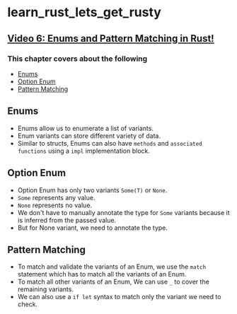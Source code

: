 # learn_rust_lets_get_rusty

## [Video 6: Enums and Pattern Matching in Rust!](https://www.youtube.com/watch?v=DSZqIJhkNCM&list=PLai5B987bZ9CoVR-QEIN9foz4QCJ0H2Y8&index=6)

### This chapter covers about the following

- [Enums](#enums)
- [Option Enum](#option-enum)
- [Pattern Matching](#pattern-matching)

## Enums

- Enums allow us to enumerate a list of variants.
- Enum variants can store different variety of data.
- Similar to structs, Enums can also have `methods` and `associated functions` using a `impl` implementation block.

## Option Enum

- Option Enum has only two variants `Some(T)` or `None`.
- `Some` represents any value.
- `None` represents no value.
- We don't have to manually annotate the type for `Some` variants because it is inferred from the passed value.
- But for None variant, we need to annotate the type.

## Pattern Matching

- To match and validate the variants of an Enum, we use the `match` statement which has to match all the variants of an Enum.
- To match all other variants of an Enum, We can use `_` to cover the remaining variants.
- We can also use a `if let` syntax to match only the variant we need to check.
